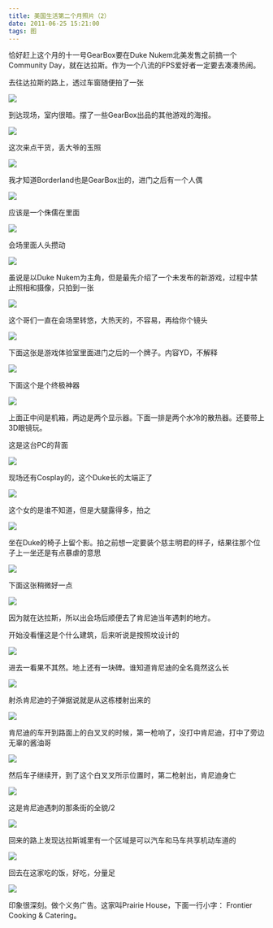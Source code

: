 ```yaml
---
title: 美国生活第二个月照片（2）
date: 2011-06-25 15:21:00
tags: 图
---
```

恰好赶上这个月的十一号GearBox要在Duke Nukem北美发售之前搞一个Community
Day，就在达拉斯。作为一个八流的FPS爱好者一定要去凑凑热闹。

去往达拉斯的路上，透过车窗随便拍了一张


![](https://lh4.googleusercontent.com/-1VqeO_d57ds/TgFrm3e_nQI/AAAAAAAAAIw/q6ww0RkiFTE/s640/WP_000088.jpg)

到达现场，室内很暗。摆了一些GearBox出品的其他游戏的海报。


![](https://lh5.googleusercontent.com/-rWscQ7NkXew/TgFr8wc84_I/AAAAAAAAAI0/x0CitdBwSNY/s640/WP_000089.jpg)

这次来点干货，丢大爷的玉照


![](https://lh3.googleusercontent.com/-OFg0khfQX2k/TgFsZB7phyI/AAAAAAAAAI4/y8QeE_tF74o/s640/WP_000090.jpg)

我才知道Borderland也是GearBox出的，进门之后有一个人偶


![](https://lh6.googleusercontent.com/-Vs123ZTVUzs/TgFtnWJr7FI/AAAAAAAAAJQ/uctqlPREv3M/s640/WP_000095.jpg)

应该是一个侏儒在里面


![](https://lh3.googleusercontent.com/-JhpJxeToe0k/TgFuKyUOhTI/AAAAAAAAAJU/SSBpk8VuC_I/s512/WP_000096.jpg)

会场里面人头攒动


![](https://lh5.googleusercontent.com/-LH10KNJGfaA/TgFdeiJBWAI/AAAAAAAAAG4/d2Gvpgl_IBI/s640/IMG_6885.JPG)

虽说是以Duke Nukem为主角，但是最先介绍了一个未发布的新游戏，过程中禁止照相和摄像，只拍到一张


![](https://lh5.googleusercontent.com/-ULSzTrvNexo/TgFdi0zYd4I/AAAAAAAAAG8/iJRM2LJPNX0/s640/IMG_6888.JPG)

这个哥们一直在会场里转悠，大热天的，不容易，再给你个镜头


![](https://lh6.googleusercontent.com/-ORTWS_E9sPo/TgFvL0olKsI/AAAAAAAAAJg/VaxkaAf0HGc/s512/WP_000099.jpg)

下面这张是游戏体验室里面进门之后的一个牌子。内容YD，不解释


![](https://lh4.googleusercontent.com/-7s7oj2COlLU/TgFvsrmcR9I/AAAAAAAAAJw/U7rTb0unLVc/s512/WP_000103%252520%2525282%252529.jpg)

下面这个是个终极神器


![](https://lh5.googleusercontent.com/-VDAYajsTDrI/TgFdoJU31TI/AAAAAAAAAHA/cMPCqrfTtcE/s640/IMG_6892.JPG)

上面正中间是机箱，两边是两个显示器。下面一排是两个水冷的散热器。还要带上3D眼镜玩。

这是这台PC的背面


![](https://lh3.googleusercontent.com/-0RQDIdftxs0/TgFwY1Nar3I/AAAAAAAAAJ4/xLZOc87f3n8/s640/WP_000105%252520%2525282%252529.jpg)

现场还有Cosplay的，这个Duke长的太端正了


![](https://lh5.googleusercontent.com/-WlDYGy3LbDE/TgFxjAg_-PI/AAAAAAAAAKI/KL1_2NUjRbc/s512/WP_000109.jpg)

这个女的是谁不知道，但是大腿露得多，拍之


![](https://lh3.googleusercontent.com/-iysJNt71w3E/TgFx5GuFzhI/AAAAAAAAAKM/JDdqvGcdeMY/s512/WP_000110.jpg)

坐在Duke的椅子上留个影。拍之前想一定要装个慈主明君的样子，结果往那个位子上一坐还是有点暴虐的意思


![](https://lh3.googleusercontent.com/-LmOaAlI84uA/TgFdvgeHt1I/AAAAAAAAAHE/F0QVCfh-p4I/s512/IMG_6894.JPG)

下面这张稍微好一点


![](https://lh6.googleusercontent.com/-z2QF6fh8ovs/TgFd3BpMsGI/AAAAAAAAAHI/ajo3-TejjSg/s640/IMG_6895.JPG)

因为就在达拉斯，所以出会场后顺便去了肯尼迪当年遇刺的地方。

开始没看懂这是个什么建筑，后来听说是按照坟设计的


![](https://lh5.googleusercontent.com/--0PWoy5i-qw/TgF0LLLjYyI/AAAAAAAAAKU/8cFAfRBmqXg/s640/WP_000113.jpg)

进去一看果不其然。地上还有一块碑。谁知道肯尼迪的全名竟然这么长


![](https://lh3.googleusercontent.com/-ah3oQ0hbKpQ/TgFd820W6eI/AAAAAAAAAHM/OR8nOATiwqk/s640/IMG_6902.JPG)

射杀肯尼迪的子弹据说就是从这栋楼射出来的


![](https://lh3.googleusercontent.com/-wfEJKfu8NV4/TgF5nosb83I/AAAAAAAAAK0/-rIm3N2piRY/s512/WP_000119.jpg)

肯尼迪的车开到路面上的白叉叉的时候，第一枪响了，没打中肯尼迪，打中了旁边无辜的酱油哥


![](https://lh6.googleusercontent.com/-botleBrYVWg/TgF2kP1E0uI/AAAAAAAAAKg/fsLw_4vAtCA/s640/WP_000116.jpg)

然后车子继续开，到了这个白叉叉所示位置时，第二枪射出，肯尼迪身亡


![](https://lh4.googleusercontent.com/-cHcxN_e9of4/TgF3n_UDklI/AAAAAAAAAKk/7p4UVsa7G9A/s640/WP_000117%252520%2525282%252529.jpg)

这是肯尼迪遇刺的那条街的全貌/2


![](https://lh4.googleusercontent.com/-9ZvZktdUn_8/TgF4siNESmI/AAAAAAAAAKs/M9gQTlEYX_o/s640/WP_000118.jpg)

回来的路上发现达拉斯城里有一个区域是可以汽车和马车共享机动车道的


![](https://lh5.googleusercontent.com/-xWKWSOa9-Mk/TgF6iJX3qOI/AAAAAAAAAK4/vZeIF2TjGBc/s640/WP_000120.jpg)

回去在这家吃的饭，好吃，分量足


![](https://lh6.googleusercontent.com/--0tqzGOdXV0/TgF69CC4EHI/AAAAAAAAAK8/CQrIYJlojsM/s640/WP_000121.jpg)

印象很深刻。做个义务广告。这家叫Prairie House，下面一行小字： Frontier Cooking & Catering。



